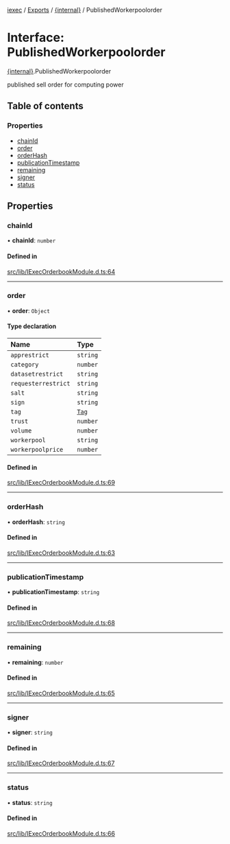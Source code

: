 [iexec](../README.md) / [Exports](../modules.md) / [{internal}](../modules/internal_.md) / PublishedWorkerpoolorder

# Interface: PublishedWorkerpoolorder

[{internal}](../modules/internal_.md).PublishedWorkerpoolorder

published sell order for computing power

## Table of contents

### Properties

- [chainId](internal_.PublishedWorkerpoolorder.md#chainid)
- [order](internal_.PublishedWorkerpoolorder.md#order)
- [orderHash](internal_.PublishedWorkerpoolorder.md#orderhash)
- [publicationTimestamp](internal_.PublishedWorkerpoolorder.md#publicationtimestamp)
- [remaining](internal_.PublishedWorkerpoolorder.md#remaining)
- [signer](internal_.PublishedWorkerpoolorder.md#signer)
- [status](internal_.PublishedWorkerpoolorder.md#status)

## Properties

### chainId

• **chainId**: `number`

#### Defined in

[src/lib/IExecOrderbookModule.d.ts:64](https://github.com/iExecBlockchainComputing/iexec-sdk/blob/25e3cbc/src/lib/IExecOrderbookModule.d.ts#L64)

___

### order

• **order**: `Object`

#### Type declaration

| Name | Type |
| :------ | :------ |
| `apprestrict` | `string` |
| `category` | `number` |
| `datasetrestrict` | `string` |
| `requesterrestrict` | `string` |
| `salt` | `string` |
| `sign` | `string` |
| `tag` | [`Tag`](../modules/internal_.md#tag) |
| `trust` | `number` |
| `volume` | `number` |
| `workerpool` | `string` |
| `workerpoolprice` | `number` |

#### Defined in

[src/lib/IExecOrderbookModule.d.ts:69](https://github.com/iExecBlockchainComputing/iexec-sdk/blob/25e3cbc/src/lib/IExecOrderbookModule.d.ts#L69)

___

### orderHash

• **orderHash**: `string`

#### Defined in

[src/lib/IExecOrderbookModule.d.ts:63](https://github.com/iExecBlockchainComputing/iexec-sdk/blob/25e3cbc/src/lib/IExecOrderbookModule.d.ts#L63)

___

### publicationTimestamp

• **publicationTimestamp**: `string`

#### Defined in

[src/lib/IExecOrderbookModule.d.ts:68](https://github.com/iExecBlockchainComputing/iexec-sdk/blob/25e3cbc/src/lib/IExecOrderbookModule.d.ts#L68)

___

### remaining

• **remaining**: `number`

#### Defined in

[src/lib/IExecOrderbookModule.d.ts:65](https://github.com/iExecBlockchainComputing/iexec-sdk/blob/25e3cbc/src/lib/IExecOrderbookModule.d.ts#L65)

___

### signer

• **signer**: `string`

#### Defined in

[src/lib/IExecOrderbookModule.d.ts:67](https://github.com/iExecBlockchainComputing/iexec-sdk/blob/25e3cbc/src/lib/IExecOrderbookModule.d.ts#L67)

___

### status

• **status**: `string`

#### Defined in

[src/lib/IExecOrderbookModule.d.ts:66](https://github.com/iExecBlockchainComputing/iexec-sdk/blob/25e3cbc/src/lib/IExecOrderbookModule.d.ts#L66)
